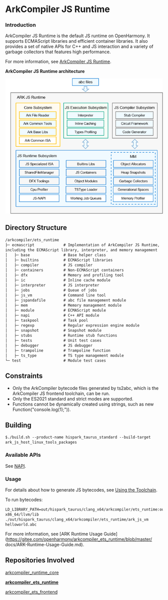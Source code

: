 # ArkCompiler JS Runtime

### Introduction

ArkCompiler JS Runtime is the default JS runtime on OpenHarmony. It supports ECMAScript libraries and efficient container libraries. It also provides a set of native APIs for C++ and JS interaction and a variety of garbage collectors that features high performance.

For more information, see [ArkCompiler JS Runtime](https://gitee.com/openharmony/docs/blob/master/en/readme/ARK-Runtime-Subsystem.md).

**ArkCompiler JS Runtime architecture**

![](/docs/figures/en-us_image_ark-js-arch.png)

## Directory Structure

```
/arkcompiler/ets_runtime
├─ ecmascript             # Implementation of ArkCompiler JS Runtime, including the ECMAScript library, interpreter, and memory management
│   ├─ base               # Base helper class
│   ├─ builtins           # ECMAScript libraries
│   ├─ compiler           # JS compiler
│   ├─ containers         # Non-ECMAScript containers
│   ├─ dfx                # Memory and profiling tool
│   ├─ ic                 # Inline cache module
│   ├─ interpreter        # JS interpreter
│   ├─ jobs               # Queue of jobs
│   ├─ js_vm              # Command line tool
│   ├─ jspandafile        # abc file management module
│   ├─ mem                # Memory management module
│   ├─ module             # ECMAScript module
│   ├─ napi               # C++ API module
│   ├─ taskpool           # Task pool
│   ├─ regexp             # Regular expression engine module
│   ├─ snapshot           # Snapshot module
│   ├─ stubs              # Runtime stub functions
│   ├─ tests              # Unit test cases
│   ├─ debugger           # JS debugger
│   ├─ trampoline         # Trampoline function
│   ├─ ts_type            # TS type management module
└─ test                   # Module test cases    
```

## Constraints

* Only the ArkCompiler bytecode files generated by ts2abc, which is the ArkCompiler JS frontend toolchain, can be run.
* Only the ES2021 standard and strict modes are supported.
* Functions cannot be dynamically created using strings, such as new Function("console.log(1);")).

## Building

```
$./build.sh --product-name hispark_taurus_standard --build-target ark_js_host_linux_tools_packages
```

### Available APIs

See [NAPI](https://gitee.com/openharmony/ace_napi/blob/master/README.md).

### Usage

For details about how to generate JS bytecodes, see [Using the Toolchain](docs/using-the-toolchain.md).

To run bytecodes: 
```
LD_LIBRARY_PATH=out/hispark_taurus/clang_x64/arkcompiler/ets_runtime:out/hispark_taurus/clang_x64/thirdparty/icu:prebuilts/clang/ohos/linux-x86_64/llvm/lib ./out/hispark_taurus/clang_x64/arkcompiler/ets_runtime/ark_js_vm helloworld.abc

```

For more information, see [ARK Runtime Usage Guide](https://gitee.com/openharmony/arkcompiler_ets_runtime/blob/master/
docs/ARK-Runtime-Usage-Guide.md).

## Repositories Involved

[arkcompiler\_runtime\_core](https://gitee.com/openharmony/arkcompiler_runtime_core)

**[arkcompiler\_ets\_runtime](https://gitee.com/openharmony/arkcompiler_ets_runtime)**

[arkcompiler\_ets\_frontend](https://gitee.com/openharmony/arkcompiler_ets_frontend)
